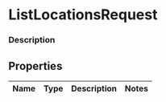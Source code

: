 
# ListLocationsRequest

### Description



## Properties
Name | Type | Description | Notes
------------ | ------------- | ------------- | -------------




